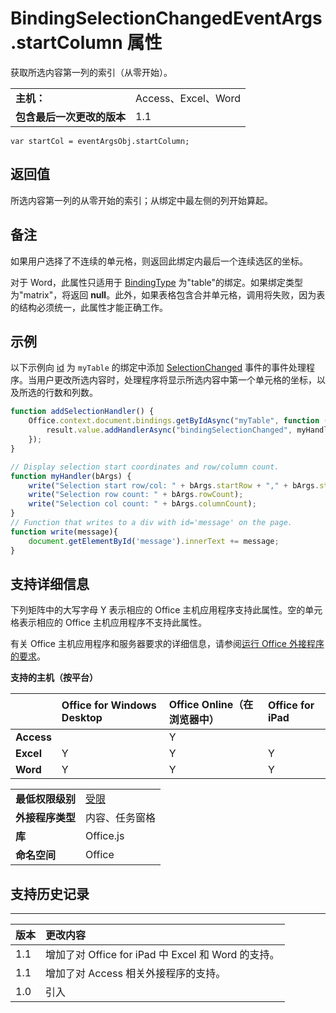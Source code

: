 
# <a name="bindingselectionchangedeventargs.startcolumn-property"></a>BindingSelectionChangedEventArgs.startColumn 属性
获取所选内容第一列的索引（从零开始）。

|||
|:-----|:-----|
|**主机：**|Access、Excel、Word|
|**包含最后一次更改的版本**|1.1|

```
var startCol = eventArgsObj.startColumn;
```


## <a name="return-value"></a>返回值

所选内容第一列的从零开始的索引；从绑定中最左侧的列开始算起。


## <a name="remarks"></a>备注

如果用户选择了不连续的单元格，则返回此绑定内最后一个连续选区的坐标。 

对于 Word，此属性只适用于 [BindingType](../../reference/shared/bindingtype-enumeration.md) 为"table"的绑定。如果绑定类型为"matrix"，将返回 **null**。此外，如果表格包含合并单元格，调用将失败，因为表的结构必须统一，此属性才能正确工作。


## <a name="example"></a>示例

以下示例向 [id](../../reference/shared/binding.bindingselectionchangedevent.md) 为 `myTable` 的绑定中添加 [SelectionChanged](../../reference/shared/binding.id.md) 事件的事件处理程序。当用户更改所选内容时，处理程序将显示所选内容中第一个单元格的坐标，以及所选的行数和列数。


```js
function addSelectionHandler() {
    Office.context.document.bindings.getByIdAsync("myTable", function (result) {
        result.value.addHandlerAsync("bindingSelectionChanged", myHandler);
    });
}

// Display selection start coordinates and row/column count.
function myHandler(bArgs) {
    write("Selection start row/col: " + bArgs.startRow + "," + bArgs.startColumn);
    write("Selection row count: " + bArgs.rowCount);
    write("Selection col count: " + bArgs.columnCount);
}
// Function that writes to a div with id='message' on the page.
function write(message){
    document.getElementById('message').innerText += message; 
}
```


## <a name="support-details"></a>支持详细信息


下列矩阵中的大写字母 Y 表示相应的 Office 主机应用程序支持此属性。空的单元格表示相应的 Office 主机应用程序不支持此属性。

有关 Office 主机应用程序和服务器要求的详细信息，请参阅[运行 Office 外接程序的要求](../../docs/overview/requirements-for-running-office-add-ins.md)。


**支持的主机（按平台）**


||**Office for Windows Desktop**|**Office Online（在浏览器中）**|**Office for iPad**|
|:-----|:-----|:-----|:-----|
|**Access**||Y||
|**Excel**|Y|Y|Y|
|**Word**|Y|Y|Y|

|||
|:-----|:-----|
|**最低权限级别**|[受限](../../docs/develop/requesting-permissions-for-api-use-in-content-and-task-pane-add-ins.md)|
|**外接程序类型**|内容、任务窗格|
|**库**|Office.js|
|**命名空间**|Office|

## <a name="support-history"></a>支持历史记录



****


|**版本**|**更改内容**|
|:-----|:-----|
|1.1|增加了对 Office for iPad 中 Excel 和 Word 的支持。|
|1.1|增加了对 Access 相关外接程序的支持。|
|1.0|引入|
